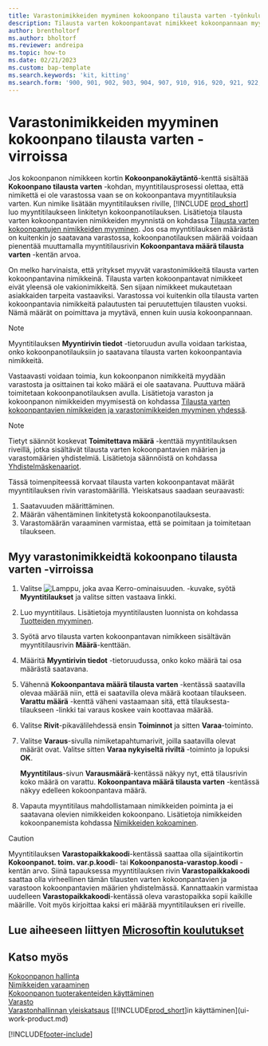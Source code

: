 ```yaml
---
title: Varastonimikkeiden myyminen kokoonpano tilausta varten -työnkuluissa
description: Tilausta varten kokoonpantavat nimikkeet kokoonpannaan myyntitilauksiin kokoonpanotilauksen avulla.
author: brentholtorf
ms.author: bholtorf
ms.reviewer: andreipa
ms.topic: how-to
ms.date: 02/21/2023
ms.custom: bap-template
ms.search.keywords: 'kit, kitting'
ms.search.form: '900, 901, 902, 903, 904, 907, 910, 916, 920, 921, 922, 923, 940, 941, 942, 930, 931, 932, 914, 915, 905'
---
```

# <a name="selling-inventory-items-in-assemble-to-order-flows" />Varastonimikkeiden myyminen kokoonpano tilausta varten -virroissa

Jos kokoonpanon nimikkeen kortin **Kokoonpanokäytäntö**-kenttä sisältää **Kokoonpano tilausta varten** -kohdan, myyntitilausprosessi olettaa, että nimikettä ei ole varastossa vaan se on kokoonpantava myyntitilauksia varten. Kun nimike lisätään myyntitilauksen riville, [!INCLUDE [prod_short](includes/prod_short.md)] luo myyntitilaukseen linkitetyn kokoonpanotilauksen. Lisätietoja tilausta varten kokoonpantavien nimikkeiden myynnistä on kohdassa [Tilausta varten kokoonpantujen nimikkeiden myyminen](assembly-how-to-sell-items-assembled-to-order.md). Jos osa myyntitilauksen määrästä on kuitenkin jo saatavana varastossa, kokoonpanotilauksen määrää voidaan pienentää muuttamalla myyntitilausrivin **Kokoonpantava määrä tilausta varten** -kentän arvoa.  

On melko harvinaista, että yritykset myyvät varastonimikkeitä tilausta varten kokoonpantavina nimikkeinä. Tilausta varten kokoonpantavat nimikkeet eivät yleensä ole vakionimikkeitä. Sen sijaan nimikkeet mukautetaan asiakkaiden tarpeita vastaaviksi. Varastossa voi kuitenkin olla tilausta varten kokoonpantavia nimikkeitä palautusten tai peruutettujen tilausten vuoksi. Nämä määrät on poimittava ja myytävä, ennen kuin uusia kokoonpannaan.  

> [!NOTE]  
> Myyntitilauksen **Myyntirivin tiedot** -tietoruudun avulla voidaan tarkistaa, onko kokoonpanotilauksiin jo saatavana tilausta varten kokoonpantavia nimikkeitä.  

Vastaavasti voidaan toimia, kun kokoonpanon nimikkeitä myydään varastosta ja osittainen tai koko määrä ei ole saatavana. Puuttuva määrä toimitetaan kokoonpanotilauksen avulla. Lisätietoja varaston ja kokoonpanon nimikkeiden myymisestä on kohdassa [Tilausta varten kokoonpantavien nimikkeiden ja varastonimikkeiden myyminen yhdessä](assembly-how-to-sell-assemble-to-order-items-and-inventory-items-together.md).  

> [!NOTE]  
> Tietyt säännöt koskevat **Toimitettava määrä** -kenttää myyntitilauksen riveillä, jotka sisältävät tilausta varten kokoonpantavien määrien ja varastomäärien yhdistelmiä. Lisätietoja säännöistä on kohdassa [Yhdistelmäskenaariot](assembly-assemble-to-order-or-assemble-to-stock.md#combination-scenarios).  

Tässä toimenpiteessä korvaat tilausta varten kokoonpantavat määrät myyntitilauksen rivin varastomäärillä. Yleiskatsaus saadaan seuraavasti:

1. Saatavuuden määrittäminen.
2. Määrän vähentäminen linkitetystä kokoonpanotilauksesta.
3. Varastomäärän varaaminen varmistaa, että se poimitaan ja toimitetaan tilaukseen.  

## <a name="to-sell-inventory-items-in-assemble-to-order-flows" />Myy varastonimikkeidtä kokoonpano tilausta varten -virroissa

1. Valitse ![Lamppu, joka avaa Kerro-ominaisuuden.](media/ui-search/search_small.png "Kerro, mitä haluat tehdä") -kuvake, syötä **Myyntitilaukset** ja valitse sitten vastaava linkki.  
2. Luo myyntitilaus. Lisätietoja myyntitilausten luonnista on kohdassa [Tuotteiden myyminen](sales-how-sell-products.md).  
3. Syötä arvo tilausta varten kokoonpantavan nimikkeen sisältävän myyntitilausrivin **Määrä**-kenttään.  
4. Määritä **Myyntirivin tiedot** -tietoruudussa, onko koko määrä tai osa määrästä saatavana.  
5. Vähennä **Kokoonpantava määrä tilausta varten** -kentässä saatavilla olevaa määrää niin, että ei saatavilla oleva määrä kootaan tilaukseen. **Varattu määrä** -kenttä väheni vastaamaan sitä, että tilauksesta-tilaukseen -linkki tai varaus koskee vain koottavaa määrää.  
6. Valitse **Rivit**-pikavälilehdessä ensin **Toiminnot** ja sitten **Varaa**-toiminto.  
7. Valitse **Varaus**-sivulla nimiketapahtumarivit, joilla saatavilla olevat määrät ovat. Valitse sitten **Varaa nykyiseltä riviltä** -toiminto ja lopuksi **OK**.  

    **Myyntitilaus**-sivun **Varausmäärä**-kentässä näkyy nyt, että tilausrivin koko määrä on varattu. **Kokoonpantava määrä tilausta varten** -kentässä näkyy edelleen kokoonpantava määrä.  

8. Vapauta myyntitilaus mahdollistamaan nimikkeiden poiminta ja ei saatavana olevien nimikkeiden kokoonpano. Lisätietoja nimikkeiden kokoonpanemista kohdassa [Nimikkeiden kokoaminen](assembly-how-to-assemble-items.md).  

> [!CAUTION]  
> Myyntitilauksen **Varastopaikkakoodi**-kentässä saattaa olla sijaintikortin **Kokoonpanot. toim. var.p.koodi**- tai **Kokoonpanosta-varastop.koodi** -kentän arvo. Siinä tapauksessa myyntitilauksen rivin **Varastopaikkakoodi** saattaa olla virheellinen tämän tilausten varten kokoonpantavien ja varastoon kokoonpantavien määrien yhdistelmässä. Kannattaakin varmistaa uudelleen **Varastopaikkakoodi**-kentässä oleva varastopaikka sopii kaikille määrille. Voit myös kirjoittaa kaksi eri määrää myyntitilauksen eri riveille.  

## <a name="see-related-microsoft-trainingtrainingmodulesassemble-to-order-dynamics-365-business-central" />Lue aiheeseen liittyen [Microsoftin koulutukset](/training/modules/assemble-to-order-dynamics-365-business-central/)

## <a name="see-also" />Katso myös

[Kokoonpanon hallinta](assembly-assemble-items.md)  
[Nimikkeiden varaaminen](inventory-how-to-reserve-items.md)  
[Kokoonpanon tuoterakenteiden käyttäminen](assembly-how-work-assembly-boms.md)  
[Varasto](inventory-manage-inventory.md)  
[Varastonhallinnan yleiskatsaus](design-details-warehouse-management.md)
[[!INCLUDE[prod_short](includes/prod_short.md)]in käyttäminen](ui-work-product.md)


[!INCLUDE[footer-include](includes/footer-banner.md)]
